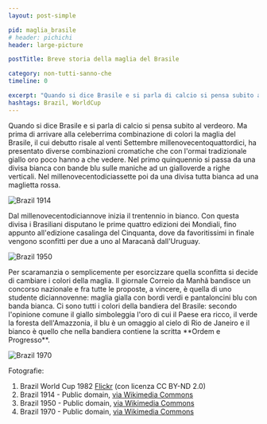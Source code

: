 ```yaml
---
layout: post-simple

pid: maglia_brasile
# header: pichichi
header: large-picture

postTitle: Breve storia della maglia del Brasile

category: non-tutti-sanno-che
timeline: 0

excerpt: "Quando si dice Brasile e si parla di calcio si pensa subito al verdeoro."
hashtags: Brazil, WorldCup
---
```



Quando si dice Brasile e si parla di calcio si
pensa subito al verdeoro. Ma prima di
arrivare alla celeberrima combinazione di
colori la maglia del Brasile, il cui debutto
risale al venti Settembre
millenovecentoquattordici, ha presentato
diverse combinazioni cromatiche che con
l&#39;ormai tradizionale giallo oro poco hanno a
che vedere. Nel primo quinquennio si
passa da una divisa bianca con bande blu
sulle maniche ad un gialloverde a righe
verticali. Nel millenovecentodiciassette poi
da una divisa tutta bianca ad una maglietta
rossa.

<p class="text-center">
<img class="responsive-img border margin-1em w60" src="https://upload.wikimedia.org/wikipedia/commons/thumb/6/63/Brazil_national_1914.jpg/640px-Brazil_national_1914.jpg" alt="Brazil 1914"/>
</p>

Dal millenovecentodiciannove inizia il trentennio in bianco. Con questa divisa i Brasiliani disputano
le prime quattro edizioni dei Mondiali, fino appunto all&#39;edizione casalinga del Cinquanta, dove da
favoritissimi in finale vengono sconfitti per due a uno al Maracanã dall&#39;Uruguay.

<p class="text-center">
<img class="responsive-img border margin-1em w60" src="https://upload.wikimedia.org/wikipedia/commons/c/c9/Bra_par1959ca.jpg" alt="Brazil 1950" />
</p>
Per scaramanzia o semplicemente per esorcizzare quella sconfitta si decide di cambiare i colori
della maglia. Il giornale Correio da Manhã bandisce un concorso nazionale e fra tutte le proposte,
a vincere, è quella di uno studente diciannovenne: maglia gialla con bordi verdi e pantaloncini blu
con banda bianca. Ci sono tutti i colori della bandiera del Brasile: secondo l&#39;opinione comune il
giallo simboleggia l&#39;oro di cui il Paese era ricco, il verde la foresta dell&#39;Amazzonia, il blu è un
omaggio al cielo di Rio de Janeiro e il bianco è quello che nella bandiera contiene la scritta **Ordem
e Progresso**.
<p class="text-center">
<img class="responsive-img border margin-1em w60" src="https://upload.wikimedia.org/wikipedia/commons/6/6c/Brazil_1970.JPG" alt="Brazil 1970" />
</p>



<div class="post-disclaimer">
Fotografie:
<ol>
	<li>Brazil World Cup 1982 <a href="https://www.flickr.com/photos/oyosan/2306287069" target="_blank">Flickr</a> (con licenza CC BY-ND 2.0)</li>
  <li>Brazil 1914 - Public domain, <a href="https://commons.wikimedia.org/wiki/File:Brazil_national_1914.jpg" target="_blank">via Wikimedia Commons</a></li>
	<li>Brazil 1950 - Public domain, <a href="https://commons.wikimedia.org/wiki/File:Bra_par1959ca.jpg" target="_blank">via Wikimedia Commons</a></li>
	<li>Brazil 1970 - Public domain, <a href="https://commons.wikimedia.org/wiki/File:Brazil_1970.JPG" target="_blank">via Wikimedia Commons</a></li>
</ol>
</div>
